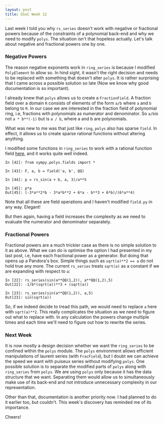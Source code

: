 ```yaml
---
layout: post
title: GSoC Week 12
---
```


Last week I told you why `rs_series` doesn't work with negative or fractional
powers because of the constraints of a polynomial back-end and why we need to
modify `polys`. The situation isn't that hopeless actually. Let's talk about
negative and fractional powers one by one.


### Negative Powers

The reason negative exponents work in `ring_series` is because I modified
`PolyElement` to allow so. In hind sight, it wasn't the right decision and needs
to be replaced with something that doesn't alter `polys`. It is rather
surprising that I came across a possible solution so late (Now we know why good
documentation is so important).

I already knew that `polys` allows us to create a `FractionField`. A fraction
field over a domain `R` consists of elements of the form `a/b` where `a` and `b`
belong to `R`. In our case we are interested in the fraction field of polynomial
ring, i.e, fractions with polynomials as numerator and denominator. So `a/b`is
not `a * b**(-1)` but is `a / b`, where a and b are polynomials.

What was new to me was that just like `ring`, `polys` also has sparse `field`.
In effect, it allows us to create sparse rational functions without altering
anything.

I modified some functions in `ring_series` to work with a rational function
field [here](https://github.com/shivamvats/sympy/tree/field_series), and it works quite well indeed.
```
In [42]: from sympy.polys.fields import *

In [43]: F, a, b = field('a, b', QQ)

In [44]: p = rs_sin(a + b, a, 3)/a**5

In [45]: p*a
Out[45]: (-3*a**2*b - 3*a*b**2 + 6*a - b**3 + 6*b)/(6*a**4)
```
Note that all these are field operations and I haven't modified `field.py` in
any way. Elegant!

But then again, having a field increases the complexity as we need to evaluate
the numerator and denominator separately.

### Fractional Powers

Fractional powers are a much trickier case as there is no simple solution to it as
above. What we can do is optimise the option I had presented in my last post,
i.e, have each fractional power as a generator. But doing that opens up a
Pandora's box. Simple things such as `sqrt(a)**2 == a` do not hold true any
more. The current `rs_series` treats `sqrt(a)` as a constant if we are expanding
with respect to `a`:
```
In [22]: rs_series(sin(a**QQ(1,2)), a**QQ(1,2),5)
Out[22]: -1/6*(sqrt(a))**3 + (sqrt(a))

In [23]: rs_series(sin(a**QQ(1,2)), a,5)
Out[23]: sin(sqrt(a))
```
So, if we indeed decide to tread this path, we would need to replace `a` here
with `sqrt(a)**2`. This really complicates the situation as we need to figure
out what to replace with. In any calculation the powers change multiple times
and each time we'll need to figure out how to rewrite the series.

### Next Week

It is now mostly a design decision whether we want the `ring_series` to be
confined within the `polys` module. The `polys` environment allows efficient
manipulations of laurent series (with `FracField`), but I doubt we can achieve
the speed we want with puiseux series without modifying `polys`. One possible
solution is to separate the modified parts of `polys` along with `ring_series`
from `polys`. We are using `polys` only because it has the data structure that
we want. Separating them would allow us to simultaneously make use of its
back-end and not introduce unnecessary complexity in our representation.

Other than that, documentation is another priority now. I had planned to do it
earlier too, but couldn't. This week's discovery has reminded me of its
importance.

Cheers!
